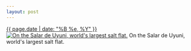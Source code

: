 ```yaml
---
layout: post
---
```


<p>
  <time><a href="/160">{{ page.date | date: "%B %e, %Y" }}</a></time>
  <a href="/160"><img src="{{ site.assets_url }}/160-640.jpg" srcset="{{ site.assets_url }}/160-1280.jpg 1280w, {{ site.assets_url }}/160-960.jpg 960w, {{ site.assets_url }}/160-640.jpg 640w, {{ site.assets_url }}/160-320.jpg 320w" sizes="(min-width: 700px) 50vw, calc(100vw - 2rem)" alt="On the Salar de Uyuni, world&#x27;s largest salt flat." /></a>
  <span>On the Salar de Uyuni, world&#x27;s largest salt flat.</span>
</p>
